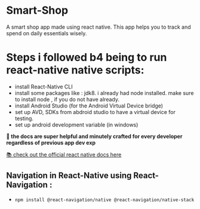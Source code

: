 # Smart-Shop
A smart shop app made using react native. This app helps you to track and spend on daily essentials wisely.


# Steps i followed b4 being to run react-native native scripts:
- install React-Native CLI
- install some packages like : jdk8. i already had node installed. make sure to install node , if you do not have already.
- install Android Studio (for the Android Virtual Device bridge)
- set up AVD, SDKs from abdroid studio to have a virtual device for testing.
- set up android development variable (in windows)

**📃 the docs are super helpful and minutely crafted for every developer regardless of previous app dev exp**

[📚 check out the official react native docs here](https://reactnative.dev/)

## Navigation in React-Native using React-Navigation : 
- ``` npm install @react-navigation/native @react-navigation/native-stack ```
